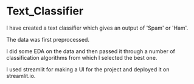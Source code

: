 # Text_Classifier

I have created a text classifier which gives an output of 'Spam' or 'Ham'.

The data was first preprocessed.

I did some EDA on the data and then passed it through a number of classification algorithms from which I selected the best one.

I used streamlit for making a UI for the project and deployed it on streamlit.io.
